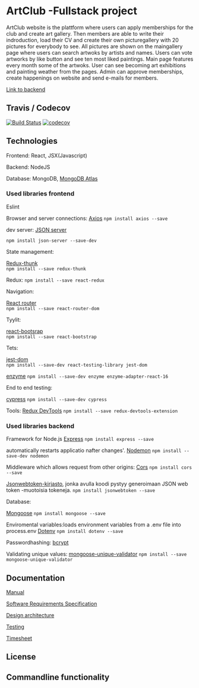 # ArtClub -Fullstack project


ArtClub website is the plattform where users can apply memberships for the club and create art gallery. Then members are able to write their indroduction, load their CV and create their own picturegallery with 20 pictures for everybody to see. All pictures are shown on the maingallery page where users can search artwoks by artists and names. Users can vote artworks by like button and see ten most liked paintings. Main page features every month some of the artwoks. User can see becoming art exhibitions and painting weather from the pages.  Admin can approve memberships, create happenings on website and send e-mails for members.

[Link to backend](https://github.com/vsvala/Art_Club_back )

## Travis / Codecov

[![Build Status](https://travis-ci.org/vsvala/Art_Club.svg?branch=master)](https://travis-ci.org/vsvala/Art_Club) [![codecov](https://codecov.io/gh/vsvala/Art_Club/branch/master/graph/badge.svg)](https://codecov.io/gh/vsvala/Art_Club)



## Technologies

Frontend: React, JSX(Javascript)

Backend: NodeJS 

Database: MongoDB, [MongoDB Atlas](https://www.mongodb.com/)

### Used libraries frontend

Eslint

Browser and server connections:
[Axios](https://github.com/axios/axios)
```npm install axios --save ```

dev server:
[JSON server](https://github.com/typicode/json-server)

```npm install json-server --save-dev```


State management:

[Redux-thunk](https://github.com/reduxjs/redux-thunk)		
```npm install --save redux-thunk```

Redux:
```npm install --save react-redux```

Navigation:

[React router](https://github.com/ReactTraining/react-router)   
```npm install --save react-router-dom```


Tyylit:

[react-bootsrap](https://react-bootstrap.github.io/) 		
```npm install --save react-bootstrap```	

Tets:

[jest-dom](https://www.npmjs.com/package/jest-dom)   
```npm install --save-dev react-testing-library jest-dom```

[enzyme](https://github.com/airbnb/enzyme) 
```npm install --save-dev enzyme enzyme-adapter-react-16```

End to end testing:

[cypress]()
```npm install --save-dev cypress```

Tools:
[Redux DevTools](https://chrome.google.com/webstore/detail/redux-devtools/lmhkpmbekcpmknklioeibfkpmmfibljd)
```npm install --save redux-devtools-extension```


### Used libraries backend

Framework for Node.js
[Express](http://expressjs.com/)
```npm install express --save ```

automatically restarts applicatio nafter changes'. 
[Nodemon](https://github.com/remy/nodemon)
```npm install --save-dev nodemon```

Middleware which allows request from other origins:
[Cors](https://github.com/expressjs/cors)
```npm install cors --save```

[Jsonwebtoken-kirjasto](https://github.com/auth0/node-jsonwebtoken), jonka avulla koodi pystyy generoimaan JSON web token -muotoisia tokeneja.
```npm install jsonwebtoken --save```

Database:

[Mongoose](https://mongoosejs.com/index.html)
```npm install mongoose --save```

Enviromental variables:loads environment variables from a .env file into process.env
[Dotenv](https://github.com/motdotla/dotenv#readme)
```npm install dotenv --save```

Passwordhashing:
[bcrypt](https://github.com/kelektiv/node.bcrypt.js)

Validating unique values:
[mongoose-unique-validator](ttps://www.npmjs.com/package/mongoose-unique-validator)
```npm install --save mongoose-unique-validator```


## Documentation

[Manual]( )

[Software Requirements Specification]( )

[Design architecture]( )

[Testing]( )

[Timesheet](https://github.com/vsvala/Art_Club/blob/master/documentation/timesheet.md)

## License

## Commandline functionality



